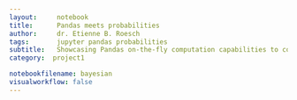 ```yaml
---
layout:     notebook
title:      Pandas meets probabilities
author:     dr. Etienne B. Roesch
tags: 		jupyter pandas probabilities
subtitle:   Showcasing Pandas on-the-fly computation capabilities to computer probabilities on timeseries data.
category:  project1

notebookfilename: bayesian
visualworkflow: false
---
```

